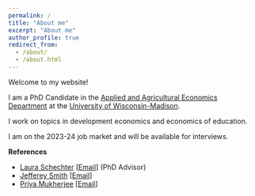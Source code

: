 ```yaml
---
permalink: /
title: "About me"
excerpt: "About me"
author_profile: true
redirect_from: 
  - /about/
  - /about.html
---
```


Welcome to my website!

I am a PhD Candidate in the [Applied and Agricultural Economics Department](https://aae.wisc.edu) at the [University of Wisconsin-Madison](https://www.wisc.edu). 

<!--I am a development economist with a focus on the economics of education. Most of my current work is on affirmative action policies in early childhood. For more on my work please see my [research](/_pages/research.md).-->

I work on topics in development economics and economics of education.

I am on the 2023-24 job market and will be available for interviews. 

**References**
  - [Laura Schechter](https://aae.wisc.edu/faculty/lschechter/) [[Email](mailto:lschchter@wisc.edu)] (PhD Advisor)
  - [Jefferey Smith](https://econ.wisc.edu/staff/smith-jeffrey/) [[Email](mailto:econjeff@ssc.wisc.edu)]
  - [Priya Mukherjee](https://aae.wisc.edu/faculty/pmukherjee7/) [[Email](mailto:priya.mukherjee@wisc.edu)]

